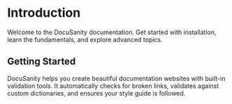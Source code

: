 
# Introduction

Welcome to the DocuSanity documentation. Get started with installation, learn the fundamentals, and explore advanced topics.

## Getting Started

DocuSanity helps you create beautiful documentation websites with built-in validation tools. It automatically checks for broken links, validates against custom dictionaries, and ensures your style guide is followed.
